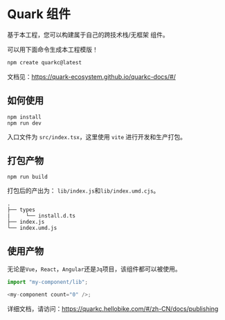 # Quark 组件

基于本工程，您可以构建属于自己的跨技术栈/无框架 组件。


可以用下面命令生成本工程模版！

```bash
npm create quarkc@latest
```

文档见：https://quark-ecosystem.github.io/quarkc-docs/#/



## 如何使用

```
npm install
npm run dev
```

入口文件为 `src/index.tsx`，这里使用 `vite` 进行开发和生产打包。

## 打包产物

```
npm run build
```

打包后的产出为： `lib/index.js`和`lib/index.umd.cjs`。

```tree
.
├── types
|     └── install.d.ts
├── index.js
└── index.umd.js
```

## 使用产物

无论是`Vue`，`React`，`Angular`还是`Jq`项目，该组件都可以被使用。

```js
import "my-component/lib";

<my-component count="0" />;
```

详细文档，请访问：https://quarkc.hellobike.com/#/zh-CN/docs/publishing
